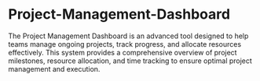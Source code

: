 # Project-Management-Dashboard
The Project Management Dashboard is an advanced tool designed to help teams manage ongoing projects, track progress, and allocate resources effectively. This system provides a comprehensive overview of project milestones, resource allocation, and time tracking to ensure optimal project management and execution.
